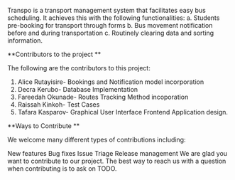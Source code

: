 Transpo is a transport management system that facilitates easy bus scheduling.
It achieves this with the following functionalities:
a. Students pre-booking for transport through forms
b. Bus movement notification before and during transportation
c. Routinely clearing data and sorting information.

**Contributors to the project
**

The following are the contributors to this project:
1. Alice Rutayisire- Bookings and Notification model incorporation
2. Decra Kerubo- Database Implementation
3. Fareedah Okunade- Routes Tracking Method incoporation
4. Raissah Kinkoh- Test Cases
5. Tafara Kasparov- Graphical User Interface Frontend Application design.

**Ways to Contribute
**

We welcome many different types of contributions including:

New features
Bug fixes
Issue Triage
Release management
We are glad you want to contribute to our project.
The best way to reach us with a question when contributing is to ask on TODO.









